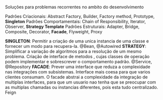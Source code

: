 Soluções para problemas recorrentes no ambito do desenvolvimento 

Padrões Criacionais: Abstract Factory, Builder, Factory method, Prototype, **Singleton**
Padrões Comportamentais: Chain of Responsibility, Iterator, Observer, **Strategy Template**
Padrões Estruturais: Adapter, Bridge, Composite, Decorator, **Facade**, Flyweight, Proxy 

**SINGLETON**: Permitir a criação de uma unica instancia de uma classe e fornecer um modo para recupera-la. 
  @Bean, @Autowired
**STRATEGY**: Simplificar a variação de algoritmos para a resolução de um mesmo problema. Criação de interface de metodos , cujas classes de operação podem implementar e sobrescrever o comportamento padrão.
  @Service, @Repository
**FACADE**: Prever uma interface que reduza a complexidade nas integrações com subsistemas. Interface mais coesa para que varios clientes consumam. O facade abstrai a complexidade da integração de multiplas interfaces, para que um usuario nao tenha que se preocupar com as multiplas chamadas ou instancias diferentes, pois esta tudo centralizado.
  Feign